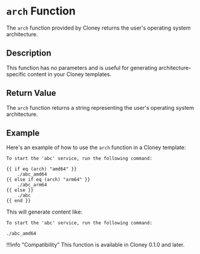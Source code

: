 # `arch` Function

The `arch` function provided by Cloney returns the user's operating system architecture.

## Description

This function has no parameters and is useful for generating architecture-specific content in your Cloney templates.

## Return Value

The `arch` function returns a string representing the user's operating system architecture.

## Example

Here's an example of how to use the `arch` function in a Cloney template:

``` title="README.md" hl_lines="3"
To start the 'abc' service, run the following command:

{{ if eq (arch) "amd64" }}
    ./abc_amd64
{{ else if eq (arch) "arm64" }}
    ./abc_arm64
{{ else }}
    ./abc
{{ end }}
```

This will generate content like:

``` title="README.md"
To start the 'abc' service, run the following command:

./abc_amd64
```

!!!info "Compatibility"
    This function is available in Cloney 0.1.0 and later.
